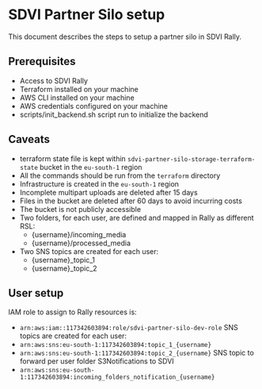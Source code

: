 # SDVI Partner Silo setup
This document describes the steps to setup a partner silo in SDVI Rally.

## Prerequisites
- Access to SDVI Rally
- Terraform installed on your machine
- AWS CLI installed on your machine
- AWS credentials configured on your machine
- scripts/init_backend.sh script run to initialize the backend

## Caveats
- terraform state file is kept within `sdvi-partner-silo-storage-terraform-state` bucket in the `eu-south-1` region
- All the commands should be run from the `terraform` directory
- Infrastructure is created in the `eu-south-1` region
- Incomplete multipart uploads are deleted after 15 days
- Files in the bucket are deleted after 60 days to avoid incurring costs
- The bucket is not publicly accessible
- Two folders, for each user, are defined and mapped in Rally as different RSL:
  - {username}/incoming_media
  - {username}/processed_media
- Two SNS topics are created for each user:
  - {username}_topic_1
  - {username}_topic_2

## User setup
IAM role to assign to Rally resources is:
  - `arn:aws:iam::117342603894:role/sdvi-partner-silo-dev-role`
SNS topics are created for each user:
  - `arn:aws:sns:eu-south-1:117342603894:topic_1_{username}`
  - `arn:aws:sns:eu-south-1:117342603894:topic_2_{username}`
SNS topic to forward per user folder S3Notifications to SDVI
  - `arn:aws:sns:eu-south-1:117342603894:incoming_folders_notification_{username}`